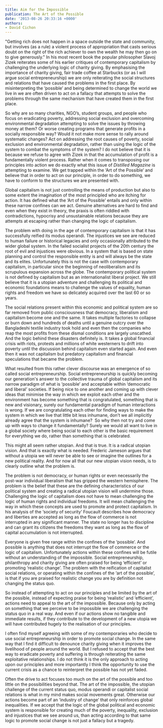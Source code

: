 ```yaml
---
title: Aim for the Impos­si­ble
publication: The Art of the Possible
date: '2013-08-26 20:33:16 +0000'
authors:
- David Cichon
---
```

"Getting rich does not happen in a space outside the state and community, but involves (as a rule) a violent process of appropriation that casts serious doubt on the right of the rich achiever to own the wealth he may then go on to give generously." In his most recent book the popular philosopher Slavoj Zizek reiterates some of his earlier critiques of contemporary capitalism by challenging the underlying logic of charity giving. By emphasising the importance of charity giving, fair trade coffee at Starbucks (or as I will argue social entrepreneurship) we are only reiterating the social structures and relations that have caused the problems in the first place. By misinterpreting the ‘possible’ and being determined to change the world we live in we are often driven to act on a fallacy that attempts to solve the problems through the same mechanism that have created them in the first place.

So why are so many charities, NGO’s, student groups, and people who focus on eradicating poverty, addressing social exclusion and overcoming environmental degradation attempting to solve the issues by throwing money at them? Or worse creating programs that generate profits in a socially responsible way? Would it not make more sense to rally around systematic changes? Act on addressing the root causes of poverty, social exclusion and environmental degradation, rather than using the logic of the system to combat the symptoms of the system? I do not believe that it is because we refuse to agree with Zizek in that the accumulation of profit is a fundamentally violent process. Rather when it comes to transposing our principles into action we do exactly what this issue of <em>Distilled Magazine</em> is attempting to examine. We get trapped within the ‘Art of the Possible’ and believe that in order to act on our principle, in order to do something, we have to conform to the structures we are presented with.

Global capitalism is not just controlling the means of production but also to some extent the imagination of the most principled who are itching for action. It has defined what the ‘Art of the Possible’ entails and only within these narrow confines can we act. Genuine alternatives are hard to find and even when they exist in theory, the praxis is often riddled with contradictions, hypocrisy and unsustainable relations because they are attempts at escaping rather than changing the logic of capitalism.

The problem with doing in the age of contemporary capitalism is that it has successfully reified its modus operandi. The injustices we see are reduced to human failure or historical legacies and only occasionally attributed to the wider global system. In the failed socialist projects of the 20th century the root of evil and injustices were obvious. In a system that is based on state planning and control the responsible entity is and will always be the state and its elites. Unfortunately this is not the case with contemporary capitalism, in particular since the beginning of neoliberalism and its scrupulous expansion across the globe. The contemporary political system is not defined by capitalism but as an internationalist liberal project. We still believe that it is a utopian adventure and challenging its political and economic foundations means to challenge the values of equality, human rights and freedom we have so delicately acquired over the last 60 or so years.

The social relations present within this economic and political system are so far removed from public consciousness that democracy, liberalism and capitalism become one and the same. It takes multiple factories to collapse or burn down and hundreds of deaths until a genuine outcry over the Bangladeshi textile industry took hold and even then the companies who reap the most profits from these dismal conditions are largely unscathed. And the logic behind these disasters definitely is. It takes a global financial crisis with riots, protests and millions of white westerners to drift into poverty until the discussion behind capitalism even started again. And even then it was not capitalism but predatory capitalism and financial speculations that became the problem.

What resulted from this rather clever discourse was an emergence of so called social entrepreneurship. Social entrepreneurship is quickly becoming our generation's answer to the collective trauma of global capitalism and its narrow paradigm of what is ‘possible’ and acceptable within ‘democratic and liberal’ societies. If being nice to one another and coming up with clever ideas that minimise the way in which we exploit each other and the environment has become something that is congratulated, something that is new and visionary, surely our fundamental paradigm of human interactions is wrong. If we are congratulating each other for finding ways to make the system in which we live that little bit less inhumane, don’t we all implicitly already agree that the system is inhumane?  So why then not try and come up with ways to change it fundamentally? Surely we would all want to live in a global society where being social to each other is the basic requirement for everything we do, rather than something that is celebrated.

This might all seem rather utopian. And that is true. It is a radical utopian vision. And that is exactly what is needed. Frederic Jameson argues that without a utopia we will never be able to see or imagine the outlines for a new political reality. And for now all that our new utopian vision needs, is to clearly outline what the problem is.

The problem is not democracy, or human rights or even necessarily the post-war individual liberalism that has gripped the western hemisphere. The problem is the belief that these are the defining characteristics of our political system and creating a radical utopian vision will undermine those. Challenging the logic of capitalism does not have to mean challenging the logic of human rights and individual freedoms. It will mean challenging the way in which these concepts are used to promote and protect capitalism. In his analysis of the ‘society of security’ Foucault describes how democracy and liberties are accepted as long as the flow of commerce is not interrupted in any significant manner. The state no longer has to discipline and can grant its citizens the freedoms they want as long as the flow of capital accumulation is not interrupted.

Everyone is given free range within the confines of the ‘possible’. And possible is anything that does not interrupt the flow of commerce or the logic of capitalism. Unfortunately actions within these confines will be futile without an understanding of the impossible. Social entrepreneurship, philanthropy and charity giving are often praised for being ‘efficient’ or promoting ‘realistic change’. The problem with the reification of capitalist social relations, or operating within the confines of the ‘art of the possible’, is that if you are praised for realistic change you are by definition not changing the status quo.

So instead of attempting to act on our principles and be limited by the art of the possible, instead of expecting praise for being ‘realistic’ and ‘efficient’, actions need to appeal to the art of the impossible. Because only by acting on something that we perceive to be impossible we are challenging the status quo in a real way. And even if our actions show no tangible and immediate results, if they contribute to the development of a new utopia we will have contributed hugely to the realisation of our principles.

I often find myself agreeing with some of my contemporaries who decide to use social entrepreneurship in order to promote social change. In the same way that I find it difficult to denounce charity giving when it improves the livelihood of people around the world. But I refused to accept that the best way to eradicate poverty and suffering is through reiterating the same exploitative relationships. I do not think it is the only approach to acting upon our principles and more importantly I think the opportunity to use the current crisis as a chance to reinterpret the possible has not yet faded.

Often the drive to act focuses too much on the art of the possible and too little on the possibilities beyond that. The art of the impossible, the utopian challenge of the current status quo, modus operandi or capitalist social relations is what in my mind makes social movements great. Otherwise our actions become part of an ‘industry of change’ that only reinforces global inequalities. If we accept that the logic of the global political and economic system is responsible for creating much of the poverty, inequality, exclusion and injustices that we see around us, than acting according to that same logic to promote social change is not just a fallacy but a tragedy.
